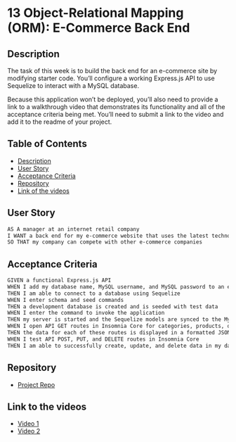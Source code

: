 # 13 Object-Relational Mapping (ORM): E-Commerce Back End

## Description

The task of this week is to build the back end for an e-commerce site by modifying starter code. You’ll configure a working Express.js API to use Sequelize to interact with a MySQL database.

Because this application won’t be deployed, you’ll also need to provide a link to a walkthrough video that demonstrates its functionality and all of the acceptance criteria being met. You’ll need to submit a link to the video and add it to the readme of your project.

## Table of Contents
* [Description](#description)
* [User Story](#UserStory)
* [Acceptance Criteria](#AcceptanceCriteria)
* [Repository](#Repository)
* [Link of the videos](#Linkofthevideos)


## User Story

```md
AS A manager at an internet retail company
I WANT a back end for my e-commerce website that uses the latest technologies
SO THAT my company can compete with other e-commerce companies
```

## Acceptance Criteria

```md
GIVEN a functional Express.js API
WHEN I add my database name, MySQL username, and MySQL password to an environment variable file
THEN I am able to connect to a database using Sequelize
WHEN I enter schema and seed commands
THEN a development database is created and is seeded with test data
WHEN I enter the command to invoke the application
THEN my server is started and the Sequelize models are synced to the MySQL database
WHEN I open API GET routes in Insomnia Core for categories, products, or tags
THEN the data for each of these routes is displayed in a formatted JSON
WHEN I test API POST, PUT, and DELETE routes in Insomnia Core
THEN I am able to successfully create, update, and delete data in my database
```

## Repository

- [Project Repo](https://github.com/jhernandez50/Ecommerce.git)

## Link to the videos

- [Video 1](https://drive.google.com/file/d/10EOfnaGrJIRjECXJ02S-Msj2oM3FrXWA/view?usp=sharing)
- [Video 2](https://drive.google.com/file/d/1rw1J9wQPslRWFXDDhuwTiahW9Cy4ICur/view?usp=sharing)
